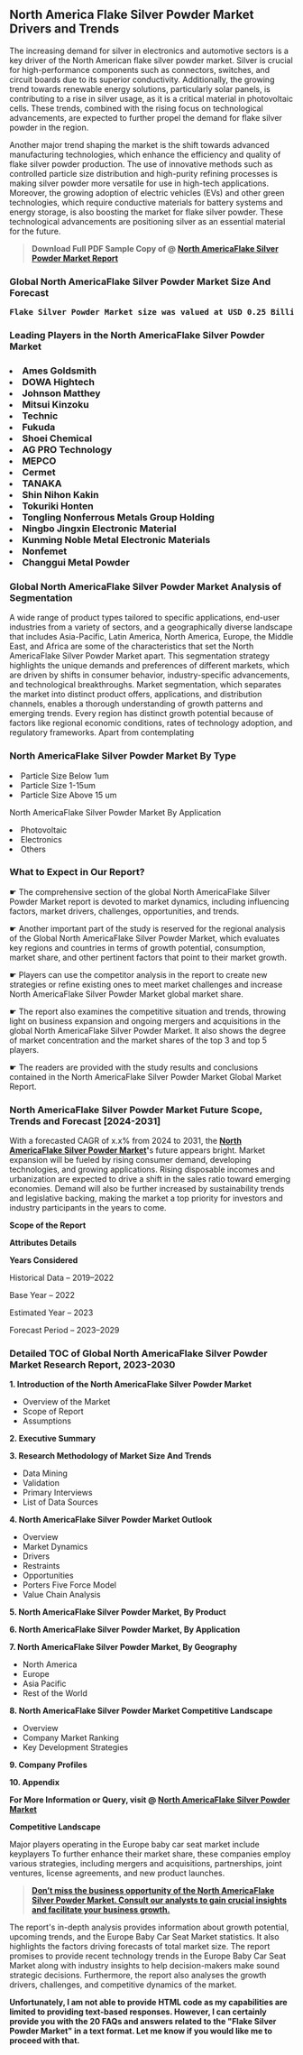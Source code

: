 <p> <h2>North America Flake Silver Powder Market Drivers and Trends</h2><p>The increasing demand for silver in electronics and automotive sectors is a key driver of the North American flake silver powder market. Silver is crucial for high-performance components such as connectors, switches, and circuit boards due to its superior conductivity. Additionally, the growing trend towards renewable energy solutions, particularly solar panels, is contributing to a rise in silver usage, as it is a critical material in photovoltaic cells. These trends, combined with the rising focus on technological advancements, are expected to further propel the demand for flake silver powder in the region.</p><p>Another major trend shaping the market is the shift towards advanced manufacturing technologies, which enhance the efficiency and quality of flake silver powder production. The use of innovative methods such as controlled particle size distribution and high-purity refining processes is making silver powder more versatile for use in high-tech applications. Moreover, the growing adoption of electric vehicles (EVs) and other green technologies, which require conductive materials for battery systems and energy storage, is also boosting the market for flake silver powder. These technological advancements are positioning silver as an essential material for the future.</p></p><blockquote id="" class=""><strong>Download Full PDF Sample Copy of @&nbsp;<a href="https://www.verifiedmarketreports.com/download-sample/?rid=570022&utm_source=GitHub-Jan&utm_medium=280" target="_blank">North AmericaFlake Silver Powder Market Report</a>&nbsp;&nbsp;</strong></blockquote><h3 id="" class=""><strong>Global&nbsp;North AmericaFlake Silver Powder Market Size And Forecast</strong></h3><pre class="reader-text-block__code-block"><strong>Flake Silver Powder Market size was valued at USD 0.25 Billion in 2022 and is projected to reach USD 0.45 Billion by 2030, growing at a CAGR of 8.2% from 2024 to 2030.</strong></pre><h3 id="" class="">Leading Players in the&nbsp;North AmericaFlake Silver Powder Market</h3><h3 class=""></Li><Li>Ames Goldsmith</Li><Li> DOWA Hightech</Li><Li> Johnson Matthey</Li><Li> Mitsui Kinzoku</Li><Li> Technic</Li><Li> Fukuda</Li><Li> Shoei Chemical</Li><Li> AG PRO Technology</Li><Li> MEPCO</Li><Li> Cermet</Li><Li> TANAKA</Li><Li> Shin Nihon Kakin</Li><Li> Tokuriki Honten</Li><Li> Tongling Nonferrous Metals Group Holding</Li><Li> Ningbo Jingxin Electronic Material</Li><Li> Kunming Noble Metal Electronic Materials</Li><Li> Nonfemet</Li><Li> Changgui Metal Powder</h3><h3 id="" class="">Global&nbsp;North AmericaFlake Silver Powder Market Analysis of Segmentation</h3><p id="" class="">A wide range of product types tailored to specific applications, end-user industries from a variety of sectors, and a geographically diverse landscape that includes Asia-Pacific, Latin America, North America, Europe, the Middle East, and Africa are some of the characteristics that set the North AmericaFlake Silver Powder Market apart. This segmentation strategy highlights the unique demands and preferences of different markets, which are driven by shifts in consumer behavior, industry-specific advancements, and technological breakthroughs. Market segmentation, which separates the market into distinct product offers, applications, and distribution channels, enables a thorough understanding of growth patterns and emerging trends. Every region has distinct growth potential because of factors like regional economic conditions, rates of technology adoption, and regulatory frameworks. Apart from contemplating</p><h3 id="" class="">North AmericaFlake Silver Powder Market&nbsp;By Type</h3><p></Li><Li>Particle Size Below 1um</Li><Li> Particle Size 1-15um</Li><Li> Particle Size Above 15 um</p><div class="" data-test-id=""><p>North AmericaFlake Silver Powder Market&nbsp;By Application</p></div><p class=""></Li><Li>Photovoltaic</Li><Li> Electronics</Li><Li> Others</p><div class="" data-test-id=""><h3><span class="">What to Expect in Our Report?</span></h3></div><div class="" data-test-id=""><p><span class="">☛ The comprehensive section of the global North AmericaFlake Silver Powder Market report is devoted to market dynamics, including influencing factors, market drivers, challenges, opportunities, and trends.</span></p></div><div class="" data-test-id=""><p><span class="">☛ Another important part of the study is reserved for the regional analysis of the Global North AmericaFlake Silver Powder Market, which evaluates key regions and countries in terms of growth potential, consumption, market share, and other pertinent factors that point to their market growth.</span></p></div><div class="" data-test-id=""><p><span class="">☛ Players can use the competitor analysis in the report to create new strategies or refine existing ones to meet market challenges and increase North AmericaFlake Silver Powder Market global market share.</span></p></div><div class="" data-test-id=""><p><span class="">☛ The report also examines the competitive situation and trends, throwing light on business expansion and ongoing mergers and acquisitions in the global North AmericaFlake Silver Powder Market. It also shows the degree of market concentration and the market shares of the top 3 and top 5 players.</span></p></div><div class="" data-test-id=""><p><span class="">☛ The readers are provided with the study results and conclusions contained in the North AmericaFlake Silver Powder Market Global Market Report.</span></p></div><div class="" data-test-id=""><h3><span class="">North AmericaFlake Silver Powder Market Future Scope, Trends and Forecast [2024-2031]</span></h3></div><div class="" data-test-id=""><p><span class="">With a forecasted CAGR of x.x% from 2024 to 2031, the <strong><a href="https://www.verifiedmarketreports.com/download-sample/?rid=570022&utm_source=GitHub-Jan&utm_medium=280" target="_blank">North AmericaFlake Silver Powder Market</a>'</strong>s future appears bright. Market expansion will be fueled by rising consumer demand, developing technologies, and growing applications. Rising disposable incomes and urbanization are expected to drive a shift in the sales ratio toward emerging economies. Demand will also be further increased by sustainability trends and legislative backing, making the market a top priority for investors and industry participants in the years to come.</span></p><p id="ember66" class="ember-view reader-text-block__paragraph"><strong>Scope of the Report</strong></p><p id="ember67" class="ember-view reader-text-block__paragraph"><strong>Attributes Details</strong></p><p id="ember68" class="ember-view reader-text-block__paragraph"><strong>Years Considered</strong></p><p id="ember69" class="ember-view reader-text-block__paragraph">Historical Data &ndash; 2019&ndash;2022</p><p id="ember70" class="ember-view reader-text-block__paragraph">Base Year &ndash; 2022</p><p id="ember71" class="ember-view reader-text-block__paragraph">Estimated Year &ndash; 2023</p><p id="ember72" class="ember-view reader-text-block__paragraph">Forecast Period &ndash; 2023&ndash;2029</p></div><h3 id="" class="">Detailed TOC of Global North AmericaFlake Silver Powder Market Research Report, 2023-2030</h3><p id="" class=""><strong>1. Introduction of the North AmericaFlake Silver Powder Market</strong></p><ul><li>Overview of the Market</li><li>Scope of Report</li><li>Assumptions</li></ul><p id="" class=""><strong>2. Executive Summary</strong></p><p id="" class=""><strong>3. Research Methodology of Market Size And Trends</strong></p><ul><li>Data Mining</li><li>Validation</li><li>Primary Interviews</li><li>List of Data Sources</li></ul><p id="" class=""><strong>4. North AmericaFlake Silver Powder Market Outlook</strong></p><ul><li>Overview</li><li>Market Dynamics</li><li>Drivers</li><li>Restraints</li><li>Opportunities</li><li>Porters Five Force Model</li><li>Value Chain Analysis</li></ul><p id="" class=""><strong>5. North AmericaFlake Silver Powder Market, By Product</strong></p><p id="" class=""><strong>6. North AmericaFlake Silver Powder Market, By Application</strong></p><p id="" class=""><strong>7. North AmericaFlake Silver Powder Market, By Geography</strong></p><ul><li>North America</li><li>Europe</li><li>Asia Pacific</li><li>Rest of the World</li></ul><p id="" class=""><strong>8. North AmericaFlake Silver Powder Market Competitive Landscape</strong></p><ul><li>Overview</li><li>Company Market Ranking</li><li>Key Development Strategies</li></ul><p id="" class=""><strong>9. Company Profiles</strong></p><p id="" class=""><strong>10. Appendix</strong></p><p><strong>For More Information or Query, visit&nbsp;@ <a href="https://www.verifiedmarketreports.com/product/flake-silver-powder-market/" target="_blank">North AmericaFlake Silver Powder Market</a></strong></p><p id="ember61" class="ember-view reader-text-block__paragraph"><strong>Competitive Landscape</strong></p><p id="ember62" class="ember-view reader-text-block__paragraph">Major players operating in the Europe baby car seat market include keyplayers To further enhance their market share, these companies employ various strategies, including mergers and acquisitions, partnerships, joint ventures, license agreements, and new product launches.</p><blockquote id="ember63" class="ember-view reader-text-block__blockquote"><strong><a href="https://www.verifiedmarketreports.com/download-sample/?rid=570022&utm_source=GitHub-Jan&utm_medium=280" target="_blank">Don&rsquo;t miss the business opportunity of the North AmericaFlake Silver Powder Market. Consult our analysts to gain crucial insights and facilitate your business growth.</a></strong></blockquote><p id="ember64" class="ember-view reader-text-block__paragraph">The report's in-depth analysis provides information about growth potential, upcoming trends, and the Europe Baby Car Seat Market statistics. It also highlights the factors driving forecasts of total market size. The report promises to provide recent technology trends in the Europe Baby Car Seat Market along with industry insights to help decision-makers make sound strategic decisions. Furthermore, the report also analyses the growth drivers, challenges, and competitive dynamics of the market.</p><p class="ember-view reader-text-block__paragraph"><strong>Unfortunately, I am not able to provide HTML code as my capabilities are limited to providing text-based responses. However, I can certainly provide you with the 20 FAQs and answers related to the "Flake Silver Powder Market" in a text format. Let me know if you would like me to proceed with that.</strong></p>
